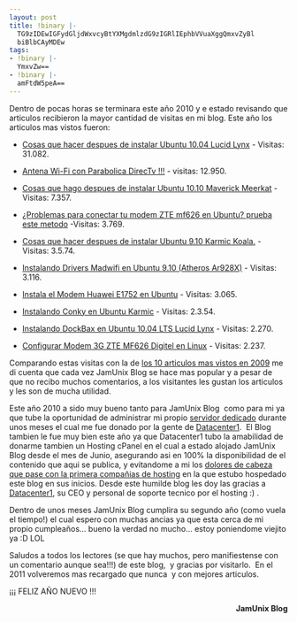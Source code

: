 ```yaml
---
layout: post
title: !binary |-
  TG9zIDEwIGFydGljdWxvcyBtYXMgdmlzdG9zIGRlIEphbVVuaXggQmxvZyBl
  biBlbCAyMDEw
tags:
- !binary |-
  YmxvZw==
- !binary |-
  amFtdW5peA==
---
```

Dentro de pocas horas se terminara este año 2010 y e estado revisando que articulos recibieron la mayor cantidad de visitas en mi blog. Este año los articulos mas vistos fueron:

- <a href="http://blog.jam.net.ve/2010/05/19/cosas-que-hacer-despues-de-instalar-ubuntu-10-04-lucid-lynx/" target="_blank">Cosas que hacer despues de instalar Ubuntu 10.04 Lucid Lynx</a> - Visitas: 31.082.

- <a href="http://blog.jam.net.ve/2009/02/11/antena-wi-fi-con-parabolica-directv/" target="_blank">Antena Wi-Fi con Parabolica DirecTv !!!</a> - visitas: 12.950.

- <a href="http://blog.jam.net.ve/2010/10/14/cosas-que-hago-despues-de-instalar-ubuntu-10-10-maverick-meerkat-2/" target="_blank">Cosas que hago despues de instalar Ubuntu 10.10 Maverick Meerkat</a> - Visitas: 7.357.

- <a href="http://blog.jam.net.ve/2009/08/09/%c2%bfproblemas-para-conectar-tu-modem-zte-mf626-en-ubuntu-prueba-este-metodo/" target="_blank">¿Problemas para conectar tu modem ZTE mf626 en Ubuntu? prueba este metodo</a> -Visitas: 3.769.

- <a href="http://blog.jam.net.ve/2009/10/30/cosas-que-hacer-despues-de-instalar-ubuntu-9-10-karmic-koala/" target="_blank">Cosas que hacer despues de instalar Ubuntu 9.10 Karmic Koala.</a> - Visitas: 3.5.74.

- <a href="http://blog.jam.net.ve/2009/12/14/instalando-drivers-madwifi-en-ubuntu-9-10-atheros-ar928x/" target="_blank">Instalando Drivers Madwifi en Ubuntu 9.10 (Atheros Ar928X)</a> - Visitas: 3.116.

- <a href="http://blog.jam.net.ve/2010/07/17/instala-el-modem-huawei-e1752-ubuntu/" target="_blank">Instala el Modem Huawei E1752 en Ubuntu</a> - Visitas: 3.065.

- <a href="http://blog.jam.net.ve/2009/12/21/instalando-conky-en-ubuntu-karmic/" target="_blank">Instalando Conky en Ubuntu Karmic</a> - Visitas: 2.3.54.

- <a href="http://blog.jam.net.ve/2010/06/07/instalando-dockbax-en-ubuntu-10-04-lts-lucid-lynx/" target="_blank">Instalando DockBax en Ubuntu 10.04 LTS Lucid Lynx</a> - Visitas: 2.270.

- <a href="http://blog.jam.net.ve/2009/05/08/configurar-modem-3g-zte-mf626-digitel-en-linux/" target="_blank">Configurar Modem 3G ZTE MF626 Digitel en Linux</a> - Visitas: 2.237.

Comparando estas visitas con la de <a href="http://blog.jam.net.ve/2009/12/30/los-10-articulos-mas-vistos-de-jamunix-blog-en-el-2009/">los 10 articulos mas vistos en 2009</a> me di cuenta que cada vez JamUnix Blog se hace mas popular y a pesar de que no recibo muchos comentarios, a los visitantes les gustan los articulos y les son de mucha utilidad.

Este año 2010 a sido muy bueno tanto para JamUnix Blog  como para mi ya que tube la oportunidad de administrar mi propio <a href="http://blog.jam.net.ve/2010/03/08/jamunix-recibe-donacion-de-un-servidor-dedicado/">servidor dedicado</a> durante unos meses el cual me fue donado por la gente de <a href="http://www.datacenter1.com">Datacenter1</a>.  El Blog tambien le fue muy bien este año ya que Datacenter1 tubo la amabilidad de donarme tambien un Hosting cPanel en el cual a estado alojado JamUnix Blog desde el mes de Junio, asegurando asi en 100% la disponibilidad de el contenido que aqui se publica, y evitandome a mi los <a href="http://blog.jam.net.ve/2009/09/27/hemos-vuelto/">dolores de cabeza que pase con la primera compañias de hosting</a> en la que estubo hospedado este blog en sus inicios. Desde este humilde blog les doy las gracias a <a href="http://www.datacenter1.com">Datacenter1</a>, su CEO y personal de soporte tecnico por el hosting :) .

Dentro de unos meses JamUnix Blog cumplira su segundo año (como vuela el tiempo!) el cual espero con muchas ancias ya que esta cerca de mi propio cumpleaños... bueno la verdad no mucho... estoy poniendome viejito ya :D LOL

Saludos a todos los lectores (se que hay muchos, pero manifiestense con un comentario aunque sea!!!) de este blog,  y gracias por visitarlo.  En el 2011 volveremos mas recargado que nunca  y con mejores articulos.

¡¡¡ FELIZ AÑO NUEVO !!!
<p style="text-align: right;"><strong>JamUnix Blog</strong></p>
<p style="text-align: right;"><img src="http://blog.jam.net.ve/imagenes/userbar-jamunix.jpg" alt="" /></p>
